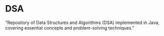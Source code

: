 # DSA
"Repository of Data Structures and Algorithms (DSA) implemented in Java, covering essential concepts and problem-solving techniques."
